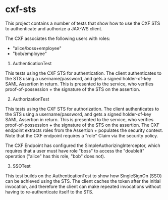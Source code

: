 cxf-sts
===========

This project contains a number of tests that show how to use the CXF STS to
authenticate and authorize a JAX-WS client.

The CXF associates the following users with roles:

 - "alice/boss+employee"
 - "bob/employee"

1) AuthenticationTest

This tests using the CXF STS for authentication. The client authenticates to
the STS using a username/password, and gets a signed holder-of-key SAML
Assertion in return. This is presented to the service, who verifies
proof-of-possession + the signature of the STS on the assertion.

2) AuthorizationTest

This tests using the CXF STS for authorization. The client authenticates to
the STS using a username/password, and gets a signed holder-of-key SAML
Assertion in return. This is presented to the service, who verifies
proof-of-possession + the signature of the STS on the assertion. The CXF
endpoint extracts roles from the Assertion + populates the security context.
Note that the CXF endpoint requires a "role" Claim via the security policy.
  
The CXF Endpoint has configured the SimpleAuthorizingInterceptor, which
requires that a user must have role "boss" to access the "doubleIt" operation
("alice" has this role, "bob" does not).

3) SSOTest

This test builds on the AuthenticationTest to show how SingleSignOn (SSO) can
be achieved using the STS. The client caches the token after the initial
invocation, and therefore the client can make repeated invocations without
having to re-authenticate itself to the STS.


